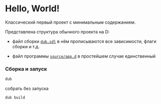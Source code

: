 # Hello, World!

Классический первый проект с минимальным содержанием.

Представлена структура обычного проекта на D:

* файл сборки [`dub.sdl`](./dub.sdl)
    в нём прописываются все зависимости, флаги сборки и т.д.

* файл программы [`source/app.d`](./source/app.d)
    в простейшем случае единственный


### Сборка и запуск

```d
dub
```

собрать без запуска

```d
dub build
```

